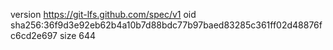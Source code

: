 version https://git-lfs.github.com/spec/v1
oid sha256:36f9d3e92eb62b4a10b7d88bdc77b97baed83285c361ff02d48876fc6cd2e697
size 644
